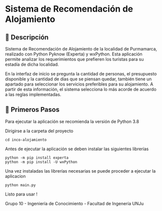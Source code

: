 # Sistema de Recomendación de Alojamiento

## 📜 Descripción
Sistema de Recomendación de Alojamiento de la localidad de Purmamarca, realizado con Python Pyknow (Experta) y wxPython. Esta aplicación permite analizar los requerimientos que prefieren los turistas para su estadía de dicha localidad.

En la interfaz de inicio se pregunta la cantidad de personas, el presupuesto disponible y la cantidad de días que se piensan quedar, también tiene un apartado para seleccionar los servicios preferibles para su alojamiento. A partir de esta información, el sistema selecciona lo más acorde de acuerdo a las reglas implementadas.

## 🚀 Primeros Pasos 

Para ejecutar la aplicación se recomienda la versión de Python 3.8

Dirigirse a la carpeta del proyecto
```
cd inco-alojamiento
```

Antes de ejecutar la aplicación se deben instalar las siguientes librerías
```
python -m pip install experta
python -m pip install -U wxPython
```

Una vez instaladas las librerías necesarias se puede proceder a ejecutar la aplicacion
```
python main.py
```

Listo para usar !

Grupo 10 - Ingeniería de Conocimiento - Facultad de Ingenería UNJu